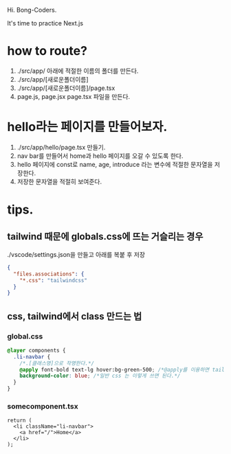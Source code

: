 Hi. Bong-Coders.

It's time to practice Next.js

# how to route?

1. ./src/app/ 아래에 적절한 이름의 폴더를 만든다.
2. ./src/app/[새로운폴더이름]
3. ./src/app/[새로운폴더이름]/page.tsx
4. page.js, page.jsx page.tsx 파일을 만든다.

# hello라는 페이지를 만들어보자.

1. ./src/app/hello/page.tsx 만들기.
2. nav bar를 만들어서 home과 hello 페이지를 오갈 수 있도록 한다.
3. hello 페이지에 const로 name, age, introduce 라는 변수에 적절한 문자열을 저장한다.
4. 저장한 문자열을 적절히 보여준다.

# tips.

## tailwind 때문에 globals.css에 뜨는 거슬리는 경우

./vscode/settings.json을 만들고 아래를 복붙 후 저장

```json
{
  "files.associations": {
    "*.css": "tailwindcss"
  }
}
```

## css, tailwind에서 class 만드는 법

### global.css

```css
@layer components {
  .li-navbar {
    /*.[클래스명]으로 작명한다.*/
    @apply font-bold text-lg hover:bg-green-500; /*@apply를 이용하면 tailwind의 calssname을 그대로 사용 가능하다. */
    background-color: blue; /*일반 css 는 이렇게 쓰면 된다.*/
  }
}
```

### somecomponent.tsx

```tsx
return (
  <li className="li-navbar">
    <a href="/">Home</a>
  </li>
);
```
